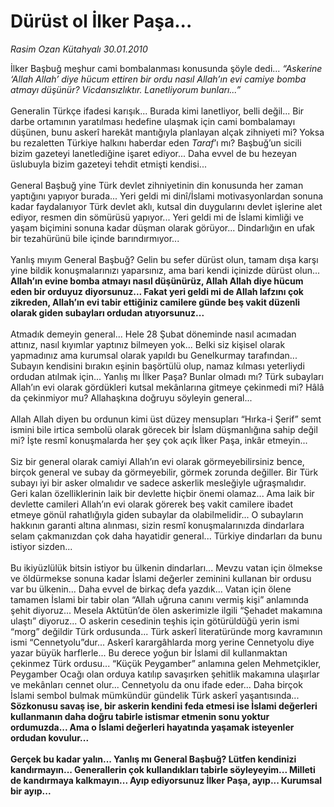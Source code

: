 # Dürüst ol İlker Paşa...

*Rasim Ozan Kütahyalı 30.01.2010*

<div class="taraf_structure_2col_1zq">
<div class="margen_n">



 <p>İlker Başbuğ meşhur cami bombalanması konusunda şöyle dedi...<i> “Askerine ‘Allah Allah’ diye hücum ettiren bir ordu nasıl Allah’ın evi camiye bomba atmayı düşünür? Vicdansızlıktır. Lanetliyorum bunları...”</i> <br/><br/>Generalin Türkçe ifadesi karışık... Burada kimi lanetliyor, belli değil... Bir darbe ortamının yaratılması hedefine ulaşmak için cami bombalamayı düşünen, bunu askerî harekât mantığıyla planlayan alçak zihniyeti mi? Yoksa bu rezaletten Türkiye halkını haberdar eden <i>Taraf</i>’ı mı? Başbuğ’un sicili bizim gazeteyi lanetlediğine işaret ediyor... Daha evvel de bu hezeyan üslubuyla bizim gazeteyi tehdit etmişti kendisi... <br/><br/>General Başbuğ yine Türk devlet zihniyetinin din konusunda her zaman yaptığını yapıyor burada... Yeri geldi mi dinî/İslami motivasyonlardan sonuna kadar faydalanıyor Türk devlet aklı, kutsal din duygularını devlet işlerine alet ediyor, resmen din sömürüsü yapıyor... Yeri geldi mi de İslami kimliği ve yaşam biçimini sonuna kadar düşman olarak görüyor... Dindarlığın en ufak bir tezahürünü bile içinde barındırmıyor... <br/><br/>Yanlış mıyım General Başbuğ? Gelin bu sefer dürüst olun, tamam dışa karşı yine bildik konuşmalarınızı yaparsınız, ama bari kendi içinizde dürüst olun...<b> Allah’ın evine bomba atmayı nasıl düşünürüz, Allah Allah diye hücum eden bir orduyuz diyorsunuz... Fakat yeri geldi mi de Allah lafzını çok zikreden, Allah’ın evi tabir ettiğiniz camilere günde beş vakit düzenli olarak giden subayları ordudan atıyorsunuz...</b> <br/><br/>Atmadık demeyin general... Hele 28 Şubat döneminde nasıl acımadan attınız, nasıl kıyımlar yaptınız bilmeyen yok... Belki siz kişisel olarak yapmadınız ama kurumsal olarak yapıldı bu Genelkurmay tarafından... Subayın kendisini bırakın eşinin başörtülü olup, namaz kılması yeterliydi ordudan atılmak için... Yanlış mı İlker Paşa? Bunlar olmadı mı? Türk subayları Allah’ın evi olarak gördükleri kutsal mekânlarına gitmeye çekinmedi mi? Hâlâ da çekinmiyor mu? Allahaşkına doğruyu söyleyin general... <br/><br/>Allah Allah diyen bu ordunun kimi üst düzey mensupları “Hırka-i Şerif” semt ismini bile irtica sembolü olarak görecek bir İslam düşmanlığına sahip değil mi? İşte resmî konuşmalarda her şey çok açık İlker Paşa, inkâr etmeyin... <br/><br/>Siz bir general olarak camiyi Allah’ın evi olarak görmeyebilirsiniz bence, birçok general ve subay da görmeyebilir, görmek zorunda değiller. Bir Türk subayı iyi bir asker olmalıdır ve sadece askerlik mesleğiyle uğraşmalıdır. Geri kalan özelliklerinin laik bir devlette hiçbir önemi olamaz... Ama laik bir devlette camileri Allah’ın evi olarak görerek beş vakit camilere ibadet etmeye gönül rahatlığıyla giden subaylar da olabilmelidir... O subayların hakkının garanti altına alınması, sizin resmî konuşmalarınızda dindarlara selam çakmanızdan çok daha hayatidir general... Türkiye dindarları da bunu istiyor sizden... <br/><br/>Bu ikiyüzlülük bitsin istiyor bu ülkenin dindarları... Mevzu vatan için ölmekse ve öldürmekse sonuna kadar İslami değerler zeminini kullanan bir ordusu var bu ülkenin... Daha evvel de birkaç defa yazdık... Vatan için ölene tamamen İslami bir tabir olan “Allah uğruna canını vermiş kişi” anlamında şehit diyoruz... Mesela Aktütün’de ölen askerimizle ilgili “Şehadet makamına ulaştı” diyoruz... O askerin cesedinin teşhis için götürüldüğü yerin ismi “morg” değildir Türk ordusunda... Türk askerî literatüründe morg kavramının ismi “Cennetyolu”dur... Askerî karargâhlarda morg yerine Cennetyolu diye yazar büyük harflerle... Bu derece yoğun bir İslami dil kullanmaktan çekinmez Türk ordusu... “Küçük Peygamber” anlamına gelen Mehmetçikler, Peygamber Ocağı olan orduya katılıp savaşırken şehitlik makamına ulaşırlar ve mekânları cennet olur... Cennetyolu da onu ifade eder... Daha birçok İslami sembol bulmak mümkündür gündelik Türk askerî yaşantısında...<b> Sözkonusu savaş ise, bir askerin kendini feda etmesi ise İslami değerleri kullanmanın daha doğru tabirle istismar etmenin sonu yoktur ordumuzda... Ama o İslami değerleri hayatında yaşamak isteyenler ordudan kovulur... <br/><br/>Gerçek bu kadar yalın... Yanlış mı General Başbuğ? Lütfen kendinizi kandırmayın... Generallerin çok kullandıkları tabirle söyleyeyim... Milleti de kandırmaya kalkmayın... Ayıp ediyorsunuz İlker Paşa, ayıp... Kurumsal bir ayıp...</b></p>
<br/>
<br/>
<br/>



<br/>


<div id="taraf_not">
</div>

</div>


</div>
